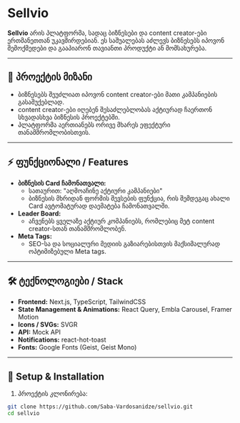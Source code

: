 # Sellvio

**Sellvio** არის პლატფორმა, სადაც ბიზნესები და content creator-ები ერთმანეთთან უკავშირდებიან. ეს საშუალებას აძლევს ბიზნესებს იპოვონ შემოქმედები და გააპიარონ თავიანთი პროდუქტი ან მომსახურება.

---

## 🎯 პროექტის მიზანი

- ბიზნესებს შეუძლიათ იპოვონ content creator-ები მათი კამპანიების გასაშუქებლად.
- content creator-ები იღებენ შესაძლებლობას აქტიურად ჩაერთონ სხვადასხვა ბიზნესის პროექტებში.
- პლატფორმა აერთიანებს ორივე მხარეს ეფექტური თანამშრომლობისთვის.

---

## ⚡ ფუნქციონალი / Features

- **ბიზნესის Card ჩამონათვალი:**
  - სათაურით: "აღმოაჩინე აქტიური კამპანიები"
  - ბიზნესის მხრიდან ფორმის შევსების ფუნქცია, რის შემდეგაც ახალი Card ავტომატურად დაემატება ჩამონათვალში.
- **Leader Board:**
  - აჩვენებს ყველაზე აქტიურ კომპანიებს, რომლებიც მეტ content creator-სთან თანამშრომლობენ.
- **Meta Tags:**
  - SEO-სა და სოციალური მედიის გაზიარებისთვის მაქსიმალურად ოპტიმიზებული Meta tags.

---

## 🛠 ტექნოლოგიები / Stack

- **Frontend:** Next.js, TypeScript, TailwindCSS
- **State Management & Animations:** React Query, Embla Carousel, Framer Motion
- **Icons / SVGs:** SVGR
- **API:** Mock API
- **Notifications:** react-hot-toast
- **Fonts:** Google Fonts (Geist, Geist Mono)

---

## 🚀 Setup & Installation

1. პროექტის კლონირება:

```bash
git clone https://github.com/Saba-Vardosanidze/sellvio.git
cd sellvio
```
